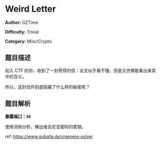 # Weird Letter

**Author:** GZTime

**Difficulty:** Trivial

**Category:** Misc/Crypto

## 题目描述

初入 CTF 的你，收到了一封奇怪的信：全文似乎看不懂，但是又仿佛能看出来其中的含义。

所以，这封信件到底隐藏了什么样的秘密呢？

## 题目解析

**暴露端口：`80`**

使用词频分析，解出维吉尼亚密码的密钥。

ref: https://www.guballa.de/vigenere-solver
